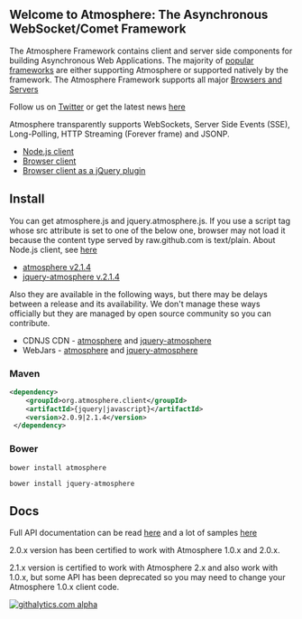 ## Welcome to Atmosphere: The Asynchronous WebSocket/Comet Framework
The Atmosphere Framework contains client and server side components for building Asynchronous Web Applications. The majority of [popular frameworks](https://github.com/Atmosphere/atmosphere/wiki/Atmosphere-PlugIns-and-Extensions) are either supporting Atmosphere or supported natively by the framework. The Atmosphere Framework supports all major [Browsers and Servers](https://github.com/Atmosphere/atmosphere/wiki/Supported-WebServers-and-Browsers)

Follow us on [Twitter](http://www.twitter.com/atmo_framework) or get the latest news [here](http://async-io.org)

Atmosphere transparently supports WebSockets, Server Side Events (SSE), Long-Polling, HTTP Streaming (Forever frame) and JSONP.

* [Node.js client](https://github.com/flowersinthesand/atmosphere.js-node)
* [Browser client](https://raw.github.com/Atmosphere/atmosphere-javascript/master/modules/javascript/src/main/webapp/javascript/atmosphere.js)
* [Browser client as a jQuery plugin](https://raw.github.com/Atmosphere/atmosphere-javascript/master/modules/jquery/src/main/webapp/jquery/jquery.atmosphere.js)

## Install
You can get atmosphere.js and jquery.atmosphere.js. If you use a script tag whose src attribute is set to one of the below one, browser may not load it because the content type served by raw.github.com is text/plain. About Node.js client, see [here](https://github.com/flowersinthesand/atmosphere.js-node)

* [atmosphere v2.1.4](https://raw.github.com/Atmosphere/atmosphere-javascript/javascript-project-2.1.4/modules/javascript/src/main/webapp/javascript/atmosphere.js)
* [jquery-atmosphere v.2.1.4](https://raw.github.com/Atmosphere/atmosphere-javascript/javascript-project-2.1.4/modules/jquery/src/main/webapp/jquery/jquery.atmosphere.js)

Also they are available in the following ways, but there may be delays between a release and its availability. We don't manage these ways officially but they are managed by open source community so you can contribute.
* CDNJS CDN - [atmosphere](http://cdnjs.com/libraries/atmosphere/) and [jquery-atmosphere](http://cdnjs.com/libraries/jquery.atmosphere/)
* WebJars - [atmosphere](http://search.maven.org/#search%7Cga%7C1%7Cg%3A%22org.webjars%22%20AND%20a%3A%22atmosphere%22) and [jquery-atmosphere](http://search.maven.org/#search%7Cgav%7C1%7Cg%3A%22org.webjars%22%20AND%20a%3A%22jquery-atmosphere%22)

### Maven

```xml
<dependency>
    <groupId>org.atmosphere.client</groupId>
    <artifactId>{jquery|javascript}</artifactId>
    <version>2.0.9|2.1.4</version>
 </dependency>
```

### Bower

```shell
bower install atmosphere
```
```shell
bower install jquery-atmosphere
```

## Docs

Full API documentation can be read [here](https://github.com/Atmosphere/atmosphere/wiki/jQuery.atmosphere.js-atmosphere.js-API) and a lot of samples [here](https://github.com/Atmosphere/atmosphere-samples)

2.0.x version has been certified to work with Atmosphere 1.0.x and 2.0.x.

2.1.x version is certified to work with Atmosphere 2.x and also work with 1.0.x, but some API has been deprecated so you may need to change your Atmosphere 1.0.x client code.

[![githalytics.com alpha](https://cruel-carlota.pagodabox.com/834d88e08fda4345fef8e361d9216aa7 "githalytics.com")](http://githalytics.com/Atmosphere/atmosphere-javascript.git)
